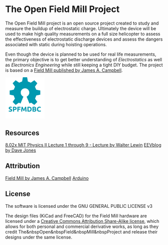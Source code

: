 # The Open Field Mill Project
The Open Field Mill project is an open source project created to study and
measure the buildup of electrostatic charge. Ultimately the device will be
used to make high quality measurements on a full size helicopter to assess the
effectiveness of electrostatic discharge devices and assess the dangers associated
with static during hoisting operations.

Even though the device is planned to be used for real life measurements, the primary
objective is to get better understanding of _Electrostatics_ as well as _Electronics Engineering_
while still keeping a tight DIY budget. The project is based
on a [Field Mill published by James A. Campbell](http://www.precisionstrobe.com/jc/fieldmill/fieldmill.html). 

<img src="/oshw.svg" alt="Open Source Hardware" width="25%">

## Resources
[8.02x MIT Physics II Lecture 1 through 9 - Lecture by Walter Lewin](https://www.youtube.com/watch?v=rtlJoXxlSFE&list=PLyQSN7X0ro2314mKyUiOILaOC2hk6Pc3j)
[EEVblog by Dave Jones](https://www.eevblog.com/episodes/)

## Attribution
[Field Mill by James A. Campbell](http://www.precisionstrobe.com/jc/fieldmill/fieldmill.html)
[Arduino](http://arduino.cc)

## License
The software is licensed under the GNU GENERAL PUBLIC LICENSE v3

The design files (KiCad and FreeCAD) for the Field Mill hardware are licensed
under a [Creative Commons Attribution Share-Alike license](https://creativecommons.org/licenses/by-sa/4.0/), which allows for both
personal and commercial derivative works, as long as they credit The&nbspOpen&nbspField&nbspMill&nbspProject and release their designs under the same license.

